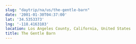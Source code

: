 ```yaml
---
slug: "daytrip/na/us/the-gentle-barn"
date: '2001-01-30T04:37:00'
lat: '34.5353373'
lng: '-118.4163103'
location: Los Angeles County, California, United States
title: The Gentle Barn
---
```



